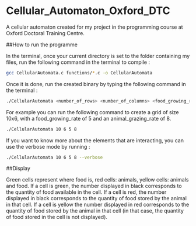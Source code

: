 # Cellular_Automaton_Oxford_DTC
A cellular automaton created for my project in the programming course at Oxford Doctoral Training Centre.

##How to run the programme

In the terminal, once your current directory is set to the folder containing my files, run the following command in the terminal to compile :
``` sh
gcc CellularAutomata.c functions/*.c -o CellularAutomata
```

Once it is done, run the created binary by typing the following command in the terminal :
``` sh
./CellularAutomata <number_of_rows> <number_of_columns> <food_growing_rate> <animal_grazing_rate> (--verbose)
```

For example you can run the following command to create a grid of size 10x6, with a food_growing_rate of 5 and an animal_grazing_rate of 8.
``` sh
./CellularAutomata 10 6 5 8
```

If you want to know more about the elements that are interacting, you can use the verbose mode by running :
``` sh
./CellularAutomata 10 6 5 8 --verbose
```

##Display

Green cells represent where food is, red cells: animals, yellow cells: animals and food. If a cell is green, the number displayed in black corresponds to the quantity of food available in the cell. If a cell is red, the number displayed in black corresponds to the quantity of food stored by the animal in that cell. If a cell is yellow the number displayed in red corresponds to the quantity of food stored by the animal in that cell (in that case, the quantity of food stored in the cell is not displayed).

